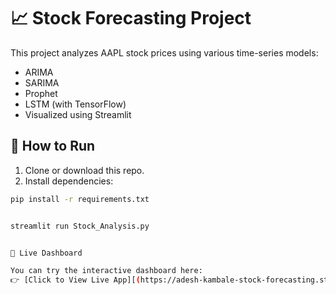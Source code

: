 # 📈 Stock Forecasting Project

This project analyzes AAPL stock prices using various time-series models:

- ARIMA
- SARIMA
- Prophet
- LSTM (with TensorFlow)
- Visualized using Streamlit

## 🧪 How to Run

1. Clone or download this repo.
2. Install dependencies:

```bash
pip install -r requirements.txt


streamlit run Stock_Analysis.py


🔗 Live Dashboard

You can try the interactive dashboard here:  
👉 [Click to View Live App][(https://adesh-kambale-stock-forecasting.streamlit.app)](https://stockforecastingproject-bjjevrysqb9f5t2ddryuqj.streamlit.app/)]
